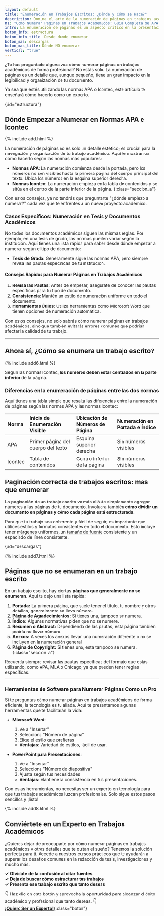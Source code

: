 ```yaml
---
layout: default
title: "Enumeración en Trabajos Escritos: ¿Dónde y Cómo se Hace?"
description: Domina el arte de la numeración de páginas en trabajos académicos con nuestra guía completa sobre las reglas de APA e Icontec
h1: "Cómo Numerar Páginas en Trabajos Académicos: Guía Completa de APA e Icontec"
intro: La enumeración de páginas es un aspecto crítico en la presentación de trabajos escritos. Puede parecer simple, pero es vital para la legibilidad y organización de tu documento.
boton_info: estructura
boton_info_title: Desde dónde enumerar
boton_mas: descargas
boton_mas_title: Dónde NO enumerar
vertical: "true"
---
```

¿Te has preguntado alguna vez cómo numerar páginas en trabajos académicos de forma profesional? No estás solo. La numeración de páginas es un detalle que, aunque pequeño, tiene un gran impacto en la legibilidad y organización de tu documento.

Ya sea que estés utilizando las normas APA o Icontec, este artículo te enseñará cómo hacerlo como un experto.
<!-- Anclaje para que la barra fijada no cubra el siguiente subtítulo -->
{:id="estructura"}

## Dónde Empezar a Numerar en Normas APA e Icontec

{% include add.html %}

La numeración de páginas no es solo un detalle estético; es crucial para la navegación y organización de tu trabajo académico. Aquí te mostramos cómo hacerlo según las normas más populares:

- **Normas APA**: La numeración comienza desde la portada, pero los números no son visibles hasta la primera página del cuerpo principal del texto. Ubica los números en la esquina superior derecha.
- **Normas Icontec**: La numeración empieza en la tabla de contenidos y se sitúa en el centro de la parte inferior de la página.
{:class="seccion_a"}

Con estos consejos, ya no tendrás que preguntarte "¿dónde empiezo a numerar?" cada vez que te enfrentes a un nuevo proyecto académico.

### Casos Específicos: Numeración en Tesis y Documentos Académicos

No todos los documentos académicos siguen las mismas reglas. Por ejemplo, en una tesis de grado, las normas pueden variar según la institución. Aquí tienes una lista rápida para saber desde dónde empezar a numerar según el tipo de documento:

- **Tesis de Grado**: Generalmente sigue las normas APA, pero siempre revisa las pautas específicas de tu institución.

#### Consejos Rápidos para Numerar Páginas en Trabajos Académicos

1. **Revisa las Pautas**: Antes de empezar, asegúrate de conocer las pautas específicas para tu tipo de documento.
2. **Consistencia**: Mantén un estilo de numeración uniforme en todo el documento.
3. **Herramientas Útiles**: Utiliza herramientas como Microsoft Word que tienen opciones de numeración automática.

Con estos consejos, no solo sabrás cómo numerar páginas en trabajos académicos, sino que también evitarás errores comunes que podrían afectar la calidad de tu trabajo.

----

## Ahora sí, ¿Cómo se enumera un trabajo escrito?

{% include add6.html %}

Según las normas Icontec, **los números deben estar centrados en la parte inferior** de la página.

### Diferencias en la enumeración de páginas entre las dos normas

Aquí tienes una tabla simple que resalta las diferencias entre la numeración de páginas según las normas APA y las normas Icontec:

| Norma   | Inicio de Enumeración Visible       | Ubicación de Números de Página | Numeración en Portada e Índice |
| :------ | :--------------------------------- | :----------------------------- | :----------------------------- |
| APA     | Primer página del cuerpo del texto | Esquina superior derecha       | Sin números visibles           |
| Icontec | Tabla de contenidos                | Centro inferior de la página   | Sin números visibles           |

## Paginación correcta de trabajos escritos: más que enumerar

La paginación de un trabajo escrito va más allá de simplemente agregar números a las páginas de tu documento. Involucra también **cómo dividir un documento en páginas y cómo cada página está estructurada**.

Para que tu trabajo sea coherente y fácil de seguir, es importante que utilices estilos y formatos consistentes en todo el documento. Esto incluye tener [márgenes]({{'margenes-trabajo-escrito'|relative_url}} "Márgenes") uniformes, un [tamaño de fuente]({{'textos-y-fuentes-trabajo-escrito'|relative_url}} "Letras y fuentes") consistente y un espaciado de línea consistente.
<!-- Anclaje para que la barra fijada no cubra el siguiente subtítulo -->
{:id="descargas"}

{% include add7.html %}

## Páginas que no se enumeran en un trabajo escrito

En un trabajo escrito, hay ciertas **páginas que generalmente no se enumeran**. Aquí te dejo una lista rápida:

1. **Portada:** La primera página, que suele tener el título, tu nombre y otros detalles, generalmente no lleva número.
2. **Página de Agradecimientos:** Si tienes una, tampoco se numera.
3. **Índice:** Algunas normativas piden que no se numere.
4. **Resumen o Abstract:** Dependiendo de las pautas, esta página también podría no llevar número.
5. **Anexos:** A veces los anexos llevan una numeración diferente o no se incluyen en la numeración general.
6. **Página de Copyright:** Si tienes una, esta tampoco se numera.
{:class="seccion_a"}

Recuerda siempre revisar las pautas específicas del formato que estás utilizando, como APA, MLA o Chicago, ya que pueden tener reglas específicas.

----

### Herramientas de Software para Numerar Páginas Como un Pro

Si te preguntas cómo numerar páginas en trabajos académicos de forma eficiente, la tecnología es tu aliada. Aquí te presentamos algunas herramientas que te facilitarán la vida:

- **Microsoft Word**: 
  1. Ve a "Insertar"
  2. Selecciona "Número de página"
  3. Elige el estilo que prefieras
  - **Ventajas**: Variedad de estilos, fácil de usar.

- **PowerPoint para Presentaciones**:
  1. Ve a "Insertar"
  2. Selecciona "Número de diapositiva"
  3. Ajusta según tus necesidades
  - **Ventajas**: Mantiene la consistencia en tus presentaciones.

Con estas herramientas, no necesitas ser un experto en tecnología para que tus trabajos académicos luzcan profesionales. Solo sigue estos pasos sencillos y ¡listo!

{% include add8.html %}

## Conviértete en un Experto en Trabajos Académicos

¿Quieres dejar de preocuparte por cómo numerar páginas en trabajos académicos y otros detalles que te quitan el sueño? Tenemos la solución perfecta para ti. Accede a nuestros cursos prácticos que te ayudarán a superar los desafíos comunes en la redacción de tesis, investigaciones y mucho más.

**✓ Olvídate de la confusión al citar fuentes**  
**✓ Deja de buscar cómo estructurar tus trabajos**  
**✓ Presenta ese trabajo escrito que tanto deseas**  

👇 Haz clic en este botón y aprovecha la oportunidad para alcanzar el éxito académico y profesional que tanto deseas. 👇  
[**¡Quiero Ser un Experto!**]({{'cursos'|relative_url}}){:class="boton"}
